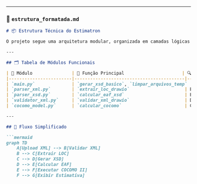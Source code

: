 
---

### 🧩 `estrutura_formatada.md`

```markdown
# 📦 Estrutura Técnica do Estimatron

O projeto segue uma arquitetura modular, organizada em camadas lógicas que se comunicam por meio de chamadas diretas. Abaixo, uma visão tabular dos principais componentes:

---

## 🗂️ Tabela de Módulos Funcionais

| 📁 Módulo               | 🧩 Função Principal                      | 🔍 Propósito                                                                 |
|------------------------|------------------------------------------|------------------------------------------------------------------------------|
| `main.py`              | `gerar_xsd_basico`, `limpar_arquivos_temp` | Interface via Streamlit e coordenação da estimativa                        |
| `parser_xml.py`        | `extrair_loc_drawio`                     | Extração de LOC e blocos textuais via XML do draw.io                       |
| `parser_xsd.py`        | `calcular_eaf_xsd`                       | Estimativa de complexidade e EAF via schema XML                            |
| `validator_xml.py`     | `validar_xml_drawio`                     | Diagnóstico técnico do XML UML                                              |
| `cocomo_model.py`      | `calcular_cocomo`                        | Cálculo de esforço, prazo e custo via modelo COCOMO II                     |

---

## 📐 Fluxo Simplificado

```mermaid
graph TD
    A[Upload XML] --> B[Validar XML]
    B --> C[Extrair LOC]
    C --> D[Gerar XSD]
    D --> E[Calcular EAF]
    E --> F[Executar COCOMO II]
    F --> G[Exibir Estimativa]
